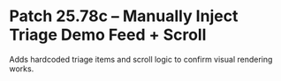 # Patch 25.78c – Manually Inject Triage Demo Feed + Scroll

Adds hardcoded triage items and scroll logic to confirm visual rendering works.
